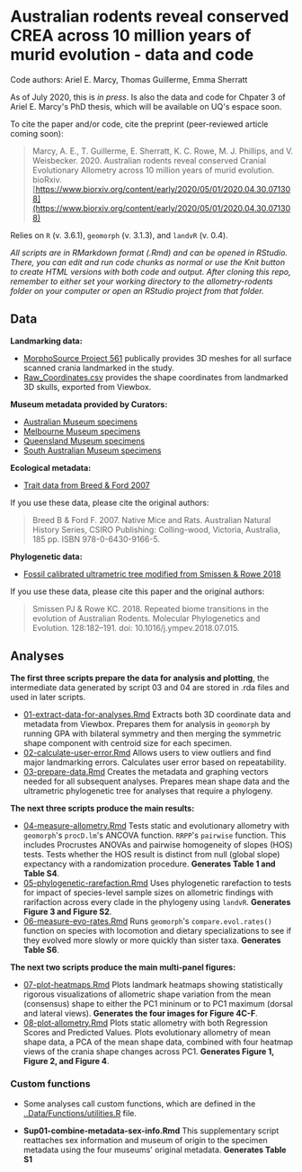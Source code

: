 # Australian rodents reveal conserved CREA across 10 million years of murid evolution - data and code
Code authors: Ariel E. Marcy, Thomas Guillerme, Emma Sherratt

As of July 2020, this is *in press*. Is also the data and code for Chpater 3 of Ariel E. Marcy's PhD thesis, which will be available on UQ's espace soon. 

To cite the paper and/or code, cite the preprint (peer-reviewed article coming soon):
> Marcy, A. E., T. Guillerme, E. Sherratt, K. C. Rowe, M. J. Phillips, and V. Weisbecker. 2020. Australian rodents reveal conserved Cranial Evolutionary Allometry across 10 million years of murid evolution. bioRxiv. [https://www.biorxiv.org/content/early/2020/05/01/2020.04.30.071308](https://www.biorxiv.org/content/early/2020/05/01/2020.04.30.071308)

Relies on `R` (v. 3.6.1), `geomorph` (v. 3.1.3), and `landvR` (v. 0.4).

*All scripts are in RMarkdown format (.Rmd) and can be opened in RStudio. There, you can edit and run code chunks as normal or use the Knit button to create HTML versions with both code and output. After cloning this repo, remember to either set your working directory to the allometry-rodents folder on your computer or open an RStudio project from that folder.*

## Data
**Landmarking data:**
* [MorphoSource Project 561](https://www.morphosource.org/Detail/ProjectDetail/Show/project_id/561) publically provides 3D meshes for all surface scanned crania landmarked in the study.
* [Raw_Coordinates.csv](Data/Raw/Raw_Coord_Data.csv) provides the shape coordinates from landmarked 3D skulls, exported from Viewbox.

**Museum metadata provided by Curators:**
* [Australian Museum specimens](/Data/Raw/AM_muridae_skulls.csv)
* [Melbourne Museum specimens](/Data/Raw/MV_muridae_skulls.csv)
* [Queensland Museum specimens](/Data/Raw/QM_muridae_skulls.csv)
* [South Australian Museum specimens](/Data/Raw/SAM_muridae_skulls.csv)

**Ecological metadata:**
* [Trait data from Breed & Ford 2007](/Data/Processed/in_ex_traits.csv)

If you use these data, please cite the original authors:
> Breed B & Ford F. 2007. Native Mice and Rats. Australian Natural History Series, CSIRO Publishing: Colling-wood, Victoria, Australia, 185 pp. ISBN 978-0-6430-9166-5.

**Phylogenetic data:**
* [Fossil calibrated ultrametric tree modified from Smissen & Rowe 2018](/Data/Processed/Marcy-BEAST01.con.tre)

If you use these data, please cite this paper and the original authors:
> Smissen PJ & Rowe KC. 2018. Repeated biome transitions in the evolution of Australian Rodents. Molecular Phylogenetics and Evolution. 128:182–191. doi: 10.1016/j.ympev.2018.07.015.
    
## Analyses
**The first three scripts prepare the data for analysis and plotting**, the intermediate data generated by script 03 and 04 are stored in .rda files and used in later scripts.

* [01-extract-data-for-analyses.Rmd](/Analysis/01-extract-data-for-analyses.Rmd) Extracts both 3D coordinate data and metadata from Viewbox. Prepares them for analysis in `geomorph` by running GPA with bilateral symmetry and then merging the symmetric shape component with centroid size for each specimen.
* [02-calculate-user-error.Rmd](/Analysis/02-calculate-user-error.Rmd) Allows users to view outliers and find major landmarking errors. Calculates user error based on repeatability.
* [03-prepare-data.Rmd](/Analysis/03-prepare-data.Rmd) Creates the metadata and graphing vectors needed for all subsequent analyses. Prepares mean shape data and the ultrametric phylogenetic tree for analyses that require a phylogeny. 

**The next three scripts produce the main results:**

* [04-measure-allometry.Rmd](/Analysis/04-measure-allometry.Rmd) Tests static and evolutionary allometry with `geomorph`'s `procD.lm`'s ANCOVA function. `RRPP`'s `pairwise` function. This includes Procrustes ANOVAs and pairwise homogeneity of slopes (HOS) tests. Tests whether the HOS result is distinct from null (global slope) expectancy with a randomization procedure. **Generates Table 1 and Table S4**.
* [05-phylogenetic-rarefaction.Rmd](/Analysis/05-phylogenetic-rarefaction.Rmd) Uses phylogenetic rarefaction to tests for impact of species-level sample sizes on allometric findings with rarifaction across every clade in the phylogeny using `landvR`. **Generates Figure 3 and Figure S2**.
* [06-measure-evo-rates.Rmd](/Analysis/06-measure-evo-rates.Rmd) Runs `geomorph`'s `compare.evol.rates()` function on species with locomotion and dietary specializations to see if they evolved more slowly or more quickly than sister taxa. **Generates Table S6**.

**The next two scripts produce the main multi-panel figures:** 

* [07-plot-heatmaps.Rmd](/Analysis/07-plot-heatmaps.Rmd) Plots landmark heatmaps showing statistically rigorous visualizations of allometric shape variation from the mean (consensus) shape to either the PC1 mininum or to PC1 maximum (dorsal and lateral views). **Generates the four images for Figure 4C-F**.
* [08-plot-allometry.Rmd](/Analysis/08-plot-allometry.Rmd) Plots static allometry with both Regression Scores and Predicted Values. Plots evolutionary allometry of mean shape data, a PCA of the mean shape data, combined with four heatmap views of the crania shape changes across PC1. **Generates Figure 1, Figure 2, and Figure 4**.

### Custom functions 
* Some analyses call custom functions, which are defined in the [..Data/Functions/utilities.R](/Data/Functions/utilities.R) file.

* **Sup01-combine-metadata-sex-info.Rmd** This supplementary script reattaches sex information and museum of origin to the specimen metadata using the four museums' original metadata. **Generates Table S1**
